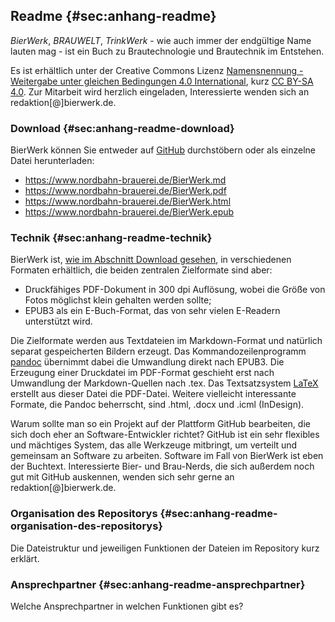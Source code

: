 ## Readme {#sec:anhang-readme}

*BierWerk*, *BRAUWELT*, *TrinkWerk* - wie auch immer der endgültige Name lauten mag - ist ein Buch zu Brautechnologie und Brautechnik im Entstehen.

Es ist erhältlich unter der Creative Commons Lizenz [Namensnennung - Weitergabe unter gleichen Bedingungen 4.0 International](https://creativecommons.org/licenses/by-sa/4.0/deed.de), kurz [CC BY-SA 4.0](https://creativecommons.org/licenses/by-sa/4.0/deed.de).
Zur Mitarbeit wird herzlich eingeladen, Interessierte wenden sich an redaktion[@]bierwerk.de.

### Download {#sec:anhang-readme-download}

BierWerk können Sie entweder auf [GitHub](https://github.com/) durchstöbern oder als einzelne Datei herunterladen:

* https://www.nordbahn-brauerei.de/BierWerk.md
* https://www.nordbahn-brauerei.de/BierWerk.pdf
* https://www.nordbahn-brauerei.de/BierWerk.html
* https://www.nordbahn-brauerei.de/BierWerk.epub

### Technik {#sec:anhang-readme-technik}

BierWerk ist, [wie im Abschnitt Download gesehen](#sec:anhang-readme-download), in verschiedenen Formaten erhältlich, die beiden zentralen Zielformate sind aber:

* Druckfähiges PDF-Dokument in 300 dpi Auflösung, wobei die Größe von Fotos möglichst klein gehalten werden sollte;
* EPUB3 als ein E-Buch-Format, das von sehr vielen E-Readern unterstützt wird.

Die Zielformate werden aus Textdateien im Markdown-Format und natürlich separat gespeicherten Bildern erzeugt.
Das Kommandozeilenprogramm [pandoc](https://pandoc.org/) übernimmt dabei die Umwandlung direkt nach EPUB3.
Die Erzeugung einer Druckdatei im PDF-Format geschieht erst nach Umwandlung der Markdown-Quellen nach .tex. 
Das Textsatzsystem [LaTeX](https://www.latex-project.org/) erstellt aus dieser Datei die PDF-Datei.
Weitere vielleicht interessante Formate, die Pandoc beherrscht, sind .html, .docx und .icml (InDesign).

Warum sollte man so ein Projekt auf der Plattform GitHub bearbeiten, die sich doch eher an Software-Entwickler richtet?
GitHub ist ein sehr flexibles und mächtiges System, das alle Werkzeuge mitbringt, um verteilt und gemeinsam an Software zu arbeiten.
Software im Fall von BierWerk ist eben der Buchtext.
Interessierte Bier- und Brau-Nerds, die sich außerdem noch gut mit GitHub auskennen, wenden sich sehr gerne an redaktion[@]bierwerk.de.

### Organisation des Repositorys {#sec:anhang-readme-organisation-des-repositorys}

Die Dateistruktur und jeweiligen Funktionen der Dateien im Repository kurz erklärt.

### Ansprechpartner {#sec:anhang-readme-ansprechpartner}

Welche Ansprechpartner in welchen Funktionen gibt es?

